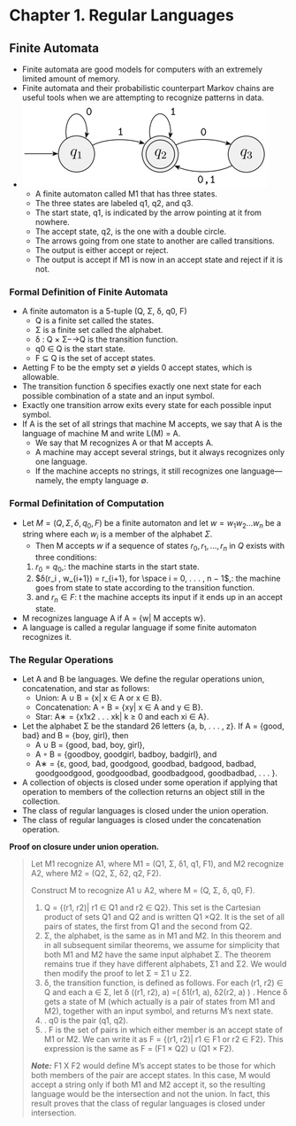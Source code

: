 # Chapter 1. Regular Languages
## Finite Automata
- Finite automata are good models for computers with an extremely limited amount of memory.
- Finite automata and their probabilistic counterpart Markov chains are useful tools when we are attempting to recognize patterns in data.
- ![A finite automaton called M1 that has three states](https://github.com/geekahmed/Theory-of-Computation/blob/main/1.%20Regular%20Languages/Images/M1.png?raw=true)
	- A finite automaton called M1 that has three states.
	- The three states are labeled q1, q2, and q3.
	- The start state, q1, is indicated by the arrow pointing at it from nowhere.
	- The accept state, q2, is the one with a double circle.
	- The arrows going from one state to another are called transitions.
	- The output is either accept or reject.
	- The output is accept if M1 is now in an accept state and reject if it is not.
### Formal Definition of Finite Automata
- A finite automaton is a 5-tuple (Q, Σ, δ, q0, F)
	- Q is a finite set called the states.
	- Σ is a finite set called the alphabet.
	- δ : Q × Σ−→Q is the transition function.
	- q0 ∈ Q is the start state.
	- F ⊆ Q is the set of accept states.
- Aetting F to be the empty set ∅ yields 0 accept states, which is allowable.
- The transition function δ specifies exactly one next state for each possible combination of a state and an input symbol.
- Exactly one transition arrow exits every state for each possible input symbol.
- If A is the set of all strings that machine M accepts, we say that A is the language of machine M and write L(M) = A.
	- We say that M recognizes A or that M accepts A.
	- A machine may accept several strings, but it always recognizes only one language.
	-  If the machine accepts no strings, it still recognizes one language— namely, the empty language ∅.
### Formal Definitation of Computation
- Let $M = (Q, Σ, δ, q_0, F)$ be a finite automaton and let $w = w_1w_2...w_n$ be a string where each $w_i$ is a member of the alphabet $Σ$.
	- Then M accepts $w$ if a sequence of states $r_0, r_1, . . . , r_n$ in $Q$ exists with three conditions:
	1. $r_0 = q_0$,: the machine starts in the start state.
	2. $δ(r_i , w_{i+1}) = r_{i+1}, for \space i = 0, . . . , n − 1$,: the machine goes from state to state according to the transition function.
	3. and $r_n ∈ F$: t the machine accepts its input if it ends up in an accept state.
- M recognizes language A if A = {w| M accepts w}.
- A language is called a regular language if some finite automaton recognizes it.
### The Regular Operations
- Let A and B be languages. We define the regular operations union, concatenation, and star as follows:
	- Union: A ∪ B = {x| x ∈ A or x ∈ B}.
	- Concatenation: A ◦ B = {xy| x ∈ A and y ∈ B}.
	- Star: A∗ = {x1x2 . . . xk| k ≥ 0 and each xi ∈ A}.
- Let the alphabet Σ be the standard 26 letters {a, b, . . . , z}. If A = {good, bad} and B = {boy, girl}, then
	- A ∪ B = {good, bad, boy, girl},
	- A ◦ B = {goodboy, goodgirl, badboy, badgirl}, and
	- A∗ = {ε, good, bad, goodgood, goodbad, badgood, badbad, goodgoodgood, goodgoodbad, goodbadgood, goodbadbad, . . . }.
- A collection of objects is closed under some operation if applying that operation to members of the collection returns an object still in the collection.
- The class of regular languages is closed under the union operation.
- The class of regular languages is closed under the concatenation operation.

**Proof on closure under union operation.**

> Let M1 recognize A1, where M1 = (Q1, Σ, δ1, q1, F1), and M2 recognize
> A2, where M2 = (Q2, Σ, δ2, q2, F2).
> 
> Construct M to recognize A1 ∪ A2, where M = (Q, Σ, δ, q0, F).
> 
> 1. Q = {(r1, r2)| r1 ∈ Q1 and r2 ∈ Q2}. This set is the Cartesian product of sets Q1 and Q2 and is written Q1 ×Q2. It is the set of all
> pairs of states, the first from Q1 and the second from Q2.
> 2. Σ, the alphabet, is the same as in M1 and M2. In this theorem and in all subsequent similar theorems, we assume for simplicity that both
> M1 and M2 have the same input alphabet Σ. The theorem remains true if
> they have different alphabets, Σ1 and Σ2. We would then modify the
> proof to let Σ = Σ1 ∪ Σ2.
> 3. δ, the transition function, is defined as follows. For each (r1, r2) ∈ Q and each a ∈ Σ, let δ ((r1, r2), a) =( δ1(r1, a), δ2(r2, a) )
> . Hence δ gets a state of M (which actually is a pair of states from
> M1 and M2), together with an input symbol, and returns M’s next state.
> 4. . q0 is the pair (q1, q2).
> 5. . F is the set of pairs in which either member is an accept state of M1 or M2. We can write it as F = {(r1, r2)| r1 ∈ F1 or r2 ∈ F2}.
> This expression is the same as F = (F1 × Q2) ∪ (Q1 × F2).
> 
> ***Note:*** F1 X F2  would define M’s accept states to be those for which both members of the pair are accept states. In this case, M
> would accept a string only if both M1 and M2 accept it, so the
> resulting language would be the intersection and not the union. In
> fact, this result proves that the class of regular languages is closed
> under intersection.
